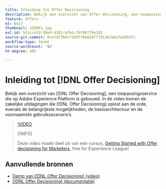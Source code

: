 ```yaml
---
title: Inleiding tot Offer Decisioning
description: Bekijk een overzicht van Offer decisioning, een toepassingsservice die op Adobe Experience Platform is gebouwd.
feature: Offers
kt: 6417
thumbnail: 326961.jpg
exl-id: 551cce3d-58e9-4302-bfbd-fbf86f79e183
source-git-commit: 0ce7477bdcf1bdff8b83977791267e8afe92b57c
workflow-type: tm+mt
source-wordcount: '92'
ht-degree: 40%

---
```


# Inleiding tot [!DNL Offer Decisioning]

Bekijk een overzicht van [!DNL Offer Decisioning], een toepassingsservice die op Adobe Experience Platform is gebouwd. In de video komen de zakelijke uitdagingen die [!DNL Offer Decisioning] oplost aan de orde, evenals de belangrijkste mogelijkheden, de basisarchitectuur en de voornaamste gebruiksscenario’s.


>[!VIDEO](https://video.tv.adobe.com/v/326961?quality=12&learn=on)

>[!INFO]
>
> Deze video maakt deel uit van een cursus, [Getting Started with Offer decisioning for Marketers](https://experienceleague.adobe.com/?recommended=ExperiencePlatform-U-1-2020.1.offerdecisioning), free for Experience League!

## Aanvullende bronnen

* [Demo van [!DNL Offer Decisioning] (video)](demo-of-offer-decisioning.md)
* [[!DNL Offer Decisioning] (documentatie)](https://experienceleague.adobe.com/docs/offer-decisioning/using/get-started/starting-offer-decisioning.html?lang=nl)
